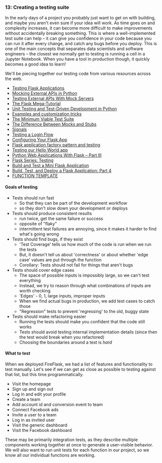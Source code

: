 ### 13: Creating a testing suite
In the early days of a project you probably just want to get on with building, and maybe you aren't even sure if your idea will work. As time goes on and complexity increases, it can become more difficult to make improvements without accidentally breaking something. This is where a well-implemented test suite can help – it can give you confidence in your code because you can run it after every change, and catch any bugs before you deploy. This is one of the main concepts that separates data scientists and software engineers – the closest we normally get to testing is running a cell in a Jupyter Notebook. When you have a tool in production though, it quickly becomes a good idea to learn!

We'll be piecing together our testing code from various resources across the web.
- [Testing Flask Applications](https://flask.palletsprojects.com/en/1.1.x/testing/)
- [Mocking External APIs in Python](https://realpython.com/testing-third-party-apis-with-mocks/)
- [Testing External APIs With Mock Servers](https://realpython.com/testing-third-party-apis-with-mock-servers/)
- [The Flask Mega-Tutorial](https://blog.miguelgrinberg.com/post/the-flask-mega-tutorial-part-i-hello-world)
- [Unit Testing and Test-Driven Development in Python](https://www.linkedin.com/learning/unit-testing-and-test-driven-development-in-python)
- [Examples and customization tricks](https://docs.pytest.org/en/latest/example/index.html)
- [The Minimum Viable Test Suite](https://realpython.com/the-minimum-viable-test-suite/)
- [The Difference Between Mocks and Stubs](https://martinfowler.com/articles/mocksArentStubs.html#TheDifferenceBetweenMocksAndStubs)
- [Signals](https://flask.palletsprojects.com/en/1.1.x/signals/)
- [Testing a Login Flow](https://developers.facebook.com/docs/facebook-login/testing-your-login-flow/)
- [Configuring Your Flask App](https://hackersandslackers.com/configure-flask-applications/)
- [Flask application factory pattern and testing](http://nidkil.me/2017/02/07/flask-application-factory-pattern/)
- [Testing our Hello World app](https://riptutorial.com/flask/example/4122/testing-our-hello-world-app)
- [Python Web Applications With Flask – Part III](https://realpython.com/python-web-applications-with-flask-part-iii/)
- [Flask Series: Testing](https://damyanon.net/post/flask-series-testing/)
- [Build and Test a Mini Flask Application](https://medium.com/better-programming/build-test-and-deploy-a-mini-flask-application-1d9ca6c45115)
- [Build, Test, and Deploy a Flask Application: Part 4](https://medium.com/better-programming/build-test-and-deploy-a-flask-application-part-4-5aa4f079fadb)
- [FUNCTION TEMPLATE](https://github.com/mjt145/function)

#### Goals of testing
- Tests should run fast
    - So that they can be part of the development workflow
    - so they don't slow down your development or deploys
- Tests should produce consistent results
    - run twice, get the same failure or success
    - opposite of "flaky"
    - intermittent test failures are annoying, since it makes it harder to find what's going wrong
- Tests should find bugs, if they exist
    - 'Test Coverage' tells us how much of the code is run when we run the tests
    - But, it doesn't tell us about 'correctness' or about whether 'edge case' values are put through the function
    - Corollary: Tests should not fail for things that aren't bugs
- Tests should cover edge cases
    - The space of possible inputs is impossibly large, so we can't test everything
    - Instead, we try to reason through what combinations of inputs are worth checking
    - 'Edges' - 0, 1, large inputs, improper inputs
    - When we find actual bugs in production, we add test cases to catch those
    - "Regression" tests to prevent 'regressing' to the old, buggy state 
- Tests should make refactoring easier
    - Running the tests should make you confident that the code still works
    - Tests should avoid testing internal implementation details (since then the test would break when you refactored)
    - Choosing the boundaries around a test is _hard_

#### What to test
When we deployed FireFlask, we had a list of features and functionality to test manually. Let's see if we can get as close as possible to testing against that list, but this time programmatically.
- Visit the homepage
- Sign up and sign out
- Log in and edit your profile
- Create a team
- Add account id and conversion event to team
- Connect Facebook ads
- Invite a user to a team
- Log in as invited user
- Visit the generic dashboard
- Visit the Facebook dashboard

These may be primarily integration tests, as they describe multiple components working together at once to generate a user-visible behavior. We will also want to run unit tests for each function in our project, so we know all our individual functions are working.

